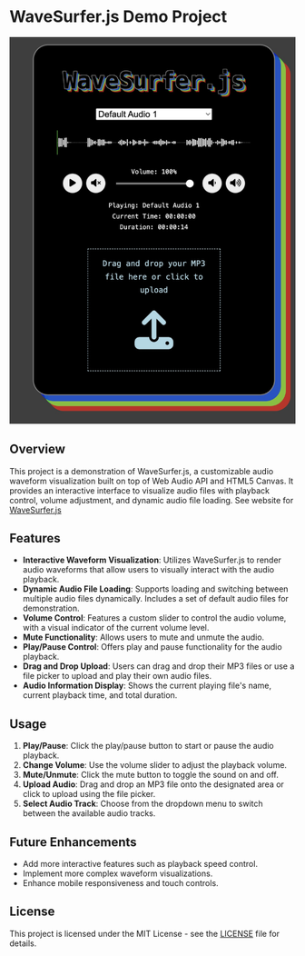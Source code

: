 # WaveSurfer.js Demo Project

![Project Image](./readme-image.jpeg)

## Overview

This project is a demonstration of WaveSurfer.js, a customizable audio waveform visualization built on top of Web Audio API and HTML5 Canvas. It provides an interactive interface to visualize audio files with playback control, volume adjustment, and dynamic audio file loading. See website for [WaveSurfer.js](https://wavesurfer.xyz)

## Features

- **Interactive Waveform Visualization**: Utilizes WaveSurfer.js to render audio waveforms that allow users to visually interact with the audio playback.
- **Dynamic Audio File Loading**: Supports loading and switching between multiple audio files dynamically. Includes a set of default audio files for demonstration.
- **Volume Control**: Features a custom slider to control the audio volume, with a visual indicator of the current volume level.
- **Mute Functionality**: Allows users to mute and unmute the audio.
- **Play/Pause Control**: Offers play and pause functionality for the audio playback.
- **Drag and Drop Upload**: Users can drag and drop their MP3 files or use a file picker to upload and play their own audio files.
- **Audio Information Display**: Shows the current playing file's name, current playback time, and total duration.

## Usage

1. **Play/Pause**: Click the play/pause button to start or pause the audio playback.
2. **Change Volume**: Use the volume slider to adjust the playback volume.
3. **Mute/Unmute**: Click the mute button to toggle the sound on and off.
4. **Upload Audio**: Drag and drop an MP3 file onto the designated area or click to upload using the file picker.
5. **Select Audio Track**: Choose from the dropdown menu to switch between the available audio tracks.

## Future Enhancements

- Add more interactive features such as playback speed control.
- Implement more complex waveform visualizations.
- Enhance mobile responsiveness and touch controls.

## License

This project is licensed under the MIT License - see the [LICENSE](LICENSE) file for details.

